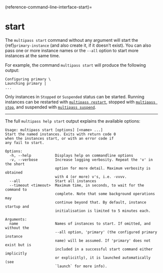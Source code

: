 (reference-command-line-interface-start)=
# start

The `multipass start` command without any argument will start the {ref}`primary-instance` (and also create it, if it doesn't exist). You can also pass one or more instance names or the `--all` option to start more instances at the same time.

For example, the command `multipass start` will produce the following output:

```{code-block} text
Configuring primary \
Launching primary |
...
```

Only instances in `Stopped` or `Suspended` status can be started. Running instances can be restarted with [`multipass restart`](/reference/command-line-interface/restart), stopped with [`multipass stop`](/reference/command-line-interface/stop), and suspended with [`multipass suspend`](/reference/command-line-interface/suspend).

---

The full `multipass help start` output explains the available options:

```{code-block} text
Usage: multipass start [options] [<name> ...]
Start the named instances. Exits with return code 0
when the instances start, or with an error code if
any fail to start.

Options:
  -h, --help           Displays help on commandline options
  -v, --verbose        Increase logging verbosity. Repeat the 'v' in the short
                       option for more detail. Maximum verbosity is obtained
                       with 4 (or more) v's, i.e. -vvvv.
  --all                Start all instances
  --timeout <timeout>  Maximum time, in seconds, to wait for the command to
                       complete. Note that some background operations may
                       continue beyond that. By default, instance startup and
                       initialisation is limited to 5 minutes each.

Arguments:
  name                 Names of instances to start. If omitted, and without the
                       --all option, 'primary' (the configured primary instance
                       name) will be assumed. If 'primary' does not exist but is
                       included in a successful start command either implicitly
                       or explicitly), it is launched automatically (see
                       `launch` for more info).

```
